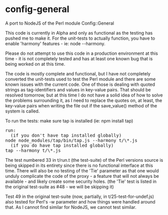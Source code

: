 config-general
==============

A port to NodeJS of the Perl module Config::General

This code is currently in Alpha and only as functional as the testing has
pushed me to make it. For the unit-tests to actually function, you have to
enable 'harmony' features - ie: node --harmony.

Please do not attempt to use this code in a production environment at this
time - it is not completely tested and has at least one known bug that is
being worked on at this time.

The code is mostly complete and functional, but I have not completely
converted the unit-tests used to test the Perl module and there are some
known issues with the current code. One of those is dealing with quoted
strings as tag-identifiers and values in key-value pairs. That should be
resolved tomorrow, but at this time I do not have a solid idea of how to
solve the problems surrounding it, as I need to replace the quotes on, at
least, the key-value pairs when writing the file out if the save_value()
method of the system is called.

To run the tests:
make sure tap is installed (ie: npm install tap)
<pre>
run: 
  (if you don't have tap installed globally)
node node_modules/tap/bin/tap.js --harmony t/\*.js
  (if you do have tap installed globally)
tap --harmony t/\*.js
</pre>

The test numbered 33 in t/run.t (the test-suite) of the Perl versions source
is being skipped in its entirety since there is no functional interface at
this time. There will also be no testing of the 'Tie' parameter as that one
would unduly complicate the code of the proxy - a feature that will not
always be available - and likely create some security holes. (the 'Tie' test
is listed in the original test-suite as #48 - we will be skipping it)

Test 49 in the original test-suite (now, partially, in
t/25-test-for-undef.js) also tested for Perl's -w parameter and how things
were handled around that. As I cannot find similar for NodeJS, we cannot
test similar.


